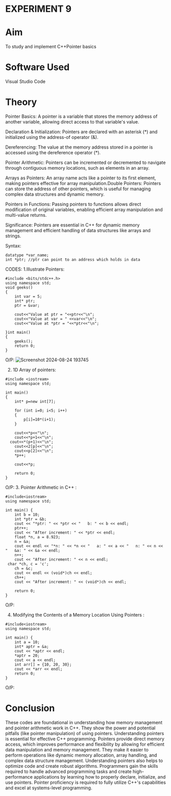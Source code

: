 # EXPERIMENT 9
# Aim
To study and implement C++Pointer basics
# Software Used
Visual Studio Code
# Theory

Pointer Basics: A pointer is a variable that stores the memory address of another variable, allowing direct access to that variable's value.

Declaration & Initialization: Pointers are declared with an asterisk (*) and initialized using the address-of operator (&).

Dereferencing: The value at the memory address stored in a pointer is accessed using the dereference operator (*).

Pointer Arithmetic: Pointers can be incremented or decremented to navigate through contiguous memory locations, such as elements in an array.

Arrays as Pointers: An array name acts like a pointer to its first element, making pointers effective for array manipulation.Double Pointers: Pointers can store the address of other pointers, which is useful for managing complex data structures and dynamic memory.

Pointers in Functions: Passing pointers to functions allows direct modification of original variables, enabling efficient array manipulation and multi-value returns.

Significance: Pointers are essential in C++ for dynamic memory management and efficient handling of data structures like arrays and strings.

Syntax:
```
datatype *var_name;
int *ptr; //ptr can point to an address which holds in data
```

CODES: 
1.Illustrate Pointers:

```
#include <bits/stdc++.h> 
using namespace std;
void geeks()
{
    int var = 5;
    int* ptr;                  
    ptr = &var;

    cout<<"Value at ptr = "<<ptr<<"\n";
    cout<<"Value at var = " <<var<<"\n";
    cout<<"Value at *ptr = "<<*ptr<<"\n";

}int main()
{
    geeks();
    return 0;
}
```
O/P:
![Screenshot 2024-08-24 193745](https://github.com/user-attachments/assets/94b9a5a8-5d9b-4eb8-b8ed-8304d68db990)

2. 1D Array of pointers:
```
#include <iostream> 
using namespace std; 

int main() 
{
    int* p=new int[7];  

    for (int i=0; i<5; i++)  
    {
        p[i]=10*(i+1);
    }

    cout<<*p<<"\n"; 
    cout<<*p+1<<"\n";
  cout<<*(p+1)<<"\n";
    cout<<2[p]<<"\n";
    cout<<p[2]<<"\n";
    *p++;

    cout<<*p;                

    return 0; 
}
```
O/P:
3. Pointer Arithmetic in C++ :
```
#include<iostream>
using namespace std;

int main() {
    int b = 10;
    int *ptr = &b;
    cout << "*ptr: " << *ptr << "   b: " << b << endl;
    ptr++;
    cout << "After increment: " << *ptr << endl;
    float *n, a = 8.923;
    n = &a;
    cout << endl << "*n: " << *n << "   a: " << a << "   n: " << n << "   &a: " << &a << endl;
    n++;
    cout << "After increment: " << n << endl;
 char *ch, c = 'c';
    ch = &c;
    cout << endl << (void*)ch << endl;
    ch++;
    cout << "After increment: " << (void*)ch << endl;

    return 0;
}
```

O/P:

4. Modifying the Contents of a Memory Location Using Pointers :
```
#include<iostream>
using namespace std;

int main() {
    int a = 10;
    int* aptr = &a;
    cout << *aptr << endl;  
    *aptr = 20;             
    cout << a << endl;      
    int arr[] = {10, 20, 30};
    cout << *arr << endl;  
    return 0;
}
```
O/P:

# Conclusion 
These codes are foundational in understanding how memory management and pointer arithmetic work in C++. They show the power and potential pitfalls (like pointer manipulation) of using pointers. Understanding pointers is essential for effective C++ programming. Pointers provide direct memory access, which improves performance and flexibility by allowing for efficient data manipulation and memory management. They make it easier to perform operations like dynamic memory allocation, array handling, and complex data structure management. Understanding pointers also helps to optimize code and create robust algorithms. Programmers gain the skills required to handle advanced programming tasks and create high-performance applications by learning how to properly declare, initialize, and use pointers. Pointer proficiency is required to fully utilize C++'s capabilities and excel at systems-level programming.
